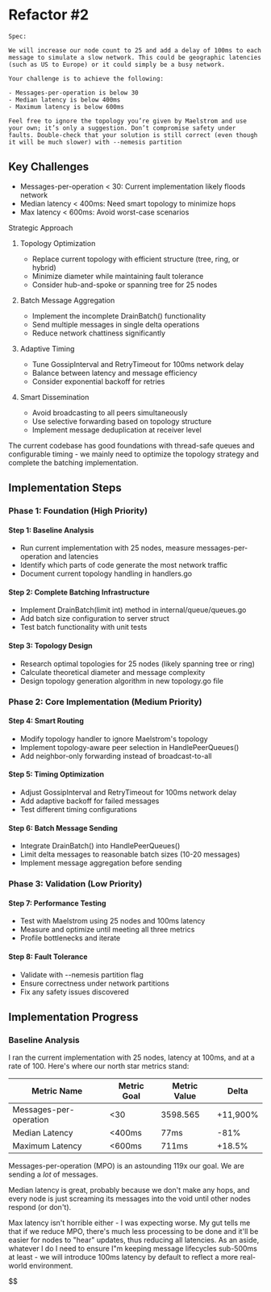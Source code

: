 # Refactor #2

```
Spec:

We will increase our node count to 25 and add a delay of 100ms to each message to simulate a slow network. This could be geographic latencies (such as US to Europe) or it could simply be a busy network.

Your challenge is to achieve the following:

- Messages-per-operation is below 30
- Median latency is below 400ms
- Maximum latency is below 600ms

Feel free to ignore the topology you’re given by Maelstrom and use your own; it’s only a suggestion. Don’t compromise safety under faults. Double-check that your solution is still correct (even though it will be much slower) with --nemesis partition
```

## Key Challenges

- Messages-per-operation < 30: Current implementation likely floods network
- Median latency < 400ms: Need smart topology to minimize hops
- Max latency < 600ms: Avoid worst-case scenarios

Strategic Approach

1. Topology Optimization
   - Replace current topology with efficient structure (tree, ring, or hybrid)
   - Minimize diameter while maintaining fault tolerance
   - Consider hub-and-spoke or spanning tree for 25 nodes

2. Batch Message Aggregation
   - Implement the incomplete DrainBatch() functionality
   - Send multiple messages in single delta operations
   - Reduce network chattiness significantly

3. Adaptive Timing
   - Tune GossipInterval and RetryTimeout for 100ms network delay
   - Balance between latency and message efficiency
   - Consider exponential backoff for retries

4. Smart Dissemination
   - Avoid broadcasting to all peers simultaneously
   - Use selective forwarding based on topology structure
   - Implement message deduplication at receiver level

The current codebase has good foundations with thread-safe queues and configurable timing - we mainly need to
optimize the topology strategy and complete the batching implementation.

## Implementation Steps

### Phase 1: Foundation (High Priority)

#### Step 1: Baseline Analysis
   - Run current implementation with 25 nodes, measure messages-per-operation and latencies
   - Identify which parts of code generate the most network traffic
   - Document current topology handling in handlers.go

#### Step 2: Complete Batching Infrastructure
   - Implement DrainBatch(limit int) method in internal/queue/queues.go
   - Add batch size configuration to server struct
   - Test batch functionality with unit tests

#### Step 3: Topology Design
   - Research optimal topologies for 25 nodes (likely spanning tree or ring)
   - Calculate theoretical diameter and message complexity
   - Design topology generation algorithm in new topology.go file

### Phase 2: Core Implementation (Medium Priority)

#### Step 4: Smart Routing
- Modify topology handler to ignore Maelstrom's topology
- Implement topology-aware peer selection in HandlePeerQueues()
- Add neighbor-only forwarding instead of broadcast-to-all

#### Step 5: Timing Optimization
- Adjust GossipInterval and RetryTimeout for 100ms network delay
- Add adaptive backoff for failed messages
- Test different timing configurations

#### Step 6: Batch Message Sending
- Integrate DrainBatch() into HandlePeerQueues()
- Limit delta messages to reasonable batch sizes (10-20 messages)
- Implement message aggregation before sending

### Phase 3: Validation (Low Priority)

#### Step 7: Performance Testing
- Test with Maelstrom using 25 nodes and 100ms latency
- Measure and optimize until meeting all three metrics
- Profile bottlenecks and iterate

#### Step 8: Fault Tolerance
- Validate with --nemesis partition flag
- Ensure correctness under network partitions
- Fix any safety issues discovered 

## Implementation Progress

### Baseline Analysis

I ran the current implementation with 25 nodes, latency at 100ms, and at a rate of 100. Here's where our north star metrics stand:

| Metric Name            | Metric Goal | Metric Value | Delta    |
| ---------------------- | ----------- | ------------ | -------- |
| Messages-per-operation | <30         | 3598.565     | +11,900% |
| Median Latency         | <400ms      | 77ms         | -81%     |
| Maximum Latency        | <600ms      | 711ms        | +18.5%   |

Messages-per-operation (MPO) is an astounding 119x our goal. We are sending a *lot* of messages. 

Median latency is great, probably because we don't make any hops, and every node is just screaming its messages into the void until other nodes respond (or don't).

Max latency isn't horrible either - I was expecting worse. My gut tells me that if we reduce MPO, there's much less processing to be done and it'll be easier for nodes to "hear" updates, thus reducing all latencies. As an aside, whatever I do I need to ensure I"m keeping message lifecycles sub-500ms at least - we will introduce 100ms latency by default to reflect a more real-world environment. 

$$